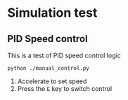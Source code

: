 # Simulation test

## PID Speed control
This is a test of PID speed control logic

```
python ./manual_control.py
```
1. Accelerate to set speed
2. Press the `E` key to switch control

